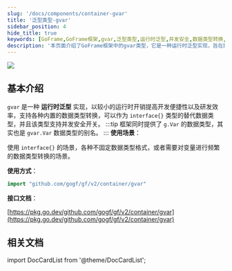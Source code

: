 ```yaml
---
slug: '/docs/components/container-gvar'
title: '泛型类型-gvar'
sidebar_position: 4
hide_title: true
keywords: [GoFrame,GoFrame框架,gvar,泛型类型,运行时泛型,并发安全,数据类型转换,interface{},g.Var,开发效率]
description: '本页面介绍了GoFrame框架中的gvar类型，它是一种运行时泛型实现，旨在提高开发便捷性和效率。gvar支持内置数据类型转换，并可作为interface{}的替代类型，其与并发安全特性使其在需要频繁数据转换的场景下表现出色。此外，还介绍了gvar类型的使用方式和相关接口文档。'
---
```


![](/markdown/cd9ed75865d6b5efe704f58156a42fa4.png)

## 基本介绍

`gvar` 是一种 **运行时泛型** 实现，以较小的运行时开销提高开发便捷性以及研发效率，支持各种内置的数据类型转换，可以作为 `interface{}` 类型的替代数据类型，并且该类型支持并发安全开关。
:::tip
框架同时提供了 `g.Var` 的数据类型，其实也是 `gvar.Var` 数据类型的别名。
:::
**使用场景**：

使用 `interface{}` 的场景，各种不固定数据类型格式，或者需要对变量进行频繁的数据类型转换的场景。

**使用方式**：

```go
import "github.com/gogf/gf/v2/container/gvar"
```

**接口文档**：

[https://pkg.go.dev/github.com/gogf/gf/v2/container/gvar](https://pkg.go.dev/github.com/gogf/gf/v2/container/gvar)

## 相关文档

import DocCardList from '@theme/DocCardList';

<DocCardList />